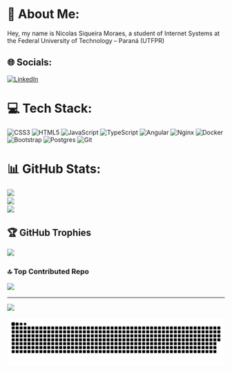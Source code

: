 # 💫 About Me:
Hey, my name is Nicolas Siqueira Moraes, a student of Internet Systems at the Federal University of Technology – Paraná (UTFPR)


## 🌐 Socials:
[![LinkedIn](https://img.shields.io/badge/LinkedIn-%230077B5.svg?logo=linkedin&logoColor=white)](https://www.linkedin.com/in/nicosikmoraes/) 

# 💻 Tech Stack:
![CSS3](https://img.shields.io/badge/css3-%231572B6.svg?style=for-the-badge&logo=css3&logoColor=white) ![HTML5](https://img.shields.io/badge/html5-%23E34F26.svg?style=for-the-badge&logo=html5&logoColor=white) ![JavaScript](https://img.shields.io/badge/javascript-%23323330.svg?style=for-the-badge&logo=javascript&logoColor=%23F7DF1E) ![TypeScript](https://img.shields.io/badge/typescript-%23007ACC.svg?style=for-the-badge&logo=typescript&logoColor=white) ![Angular](https://img.shields.io/badge/angular-%23DD0031.svg?style=for-the-badge&logo=angular&logoColor=white) ![Nginx](https://img.shields.io/badge/nginx-%23009639.svg?style=for-the-badge&logo=nginx&logoColor=white) ![Docker](https://img.shields.io/badge/docker-%230db7ed.svg?style=for-the-badge&logo=docker&logoColor=white) ![Bootstrap](https://img.shields.io/badge/bootstrap-%238511FA.svg?style=for-the-badge&logo=bootstrap&logoColor=white) ![Postgres](https://img.shields.io/badge/postgres-%23316192.svg?style=for-the-badge&logo=postgresql&logoColor=white) ![Git](https://img.shields.io/badge/git-%23F05033.svg?style=for-the-badge&logo=git&logoColor=white)
# 📊 GitHub Stats:
![](https://github-readme-stats.vercel.app/api?username=nicosikmoraes&theme=dark&hide_border=true&include_all_commits=false&count_private=false)<br/>
![](https://nirzak-streak-stats.vercel.app/?user=nicosikmoraes&theme=dark&hide_border=true)<br/>
![](https://github-readme-stats.vercel.app/api/top-langs/?username=nicosikmoraes&theme=dark&hide_border=true&include_all_commits=false&count_private=false&layout=compact)

## 🏆 GitHub Trophies
![](https://github-profile-trophy.vercel.app/?username=nicosikmoraes&theme=radical&no-frame=true&no-bg=false&margin-w=4)

### 🔝 Top Contributed Repo
![](https://github-contributor-stats.vercel.app/api?username=nicosikmoraes&limit=5&theme=radical&combine_all_yearly_contributions=true)

---
[![](https://visitcount.itsvg.in/api?id=nicosikmoraes&icon=0&color=0)](https://visitcount.itsvg.in)

<picture>
  <source media="(prefers-color-scheme: dark)" srcset="https://raw.githubusercontent.com/nicosikmoraes/nicosikmoraes/output/github-snake-dark.svg" />
  <source media="(prefers-color-scheme: light)" srcset="https://raw.githubusercontent.com/nicosikmoraes/nicosikmoraes/output/github-snake.svg" />
  <img alt="github-snake" src="https://raw.githubusercontent.com/nicosikmoraes/nicosikmoraes/output/github-snake.svg" />
</picture>
